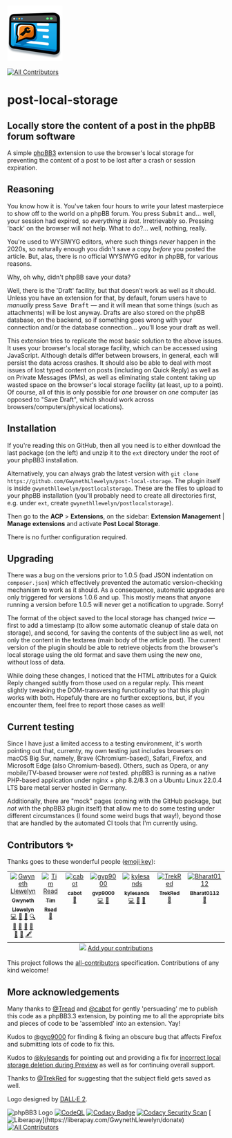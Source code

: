 ![Logo](graphics/post-local-storage-logo-smaller.png)
<!-- ALL-CONTRIBUTORS-BADGE:START - Do not remove or modify this section -->
[![All Contributors](https://img.shields.io/badge/all_contributors-7-orange.svg?style=flat-square)](#contributors-)
<!-- ALL-CONTRIBUTORS-BADGE:END -->

# post-local-storage

## Locally store the content of a post in the phpBB forum software

A simple [phpBB3](https://www.phpbb.com/) extension to use the browser's local storage for preventing the content of a post to be lost after a crash or session expiration.

## Reasoning

You know how it is. You've taken four hours to write your latest masterpiece to show off to the world on a phpBB forum. You press <kbd>Submit</kbd> and... well, your session had expired, so _everything is lost_. Irretrievably so. Pressing 'back' on the browser will not help. What to do?... well, nothing, really.

You're used to WYSIWYG editors, where such things _never_ happen in the 2020s, so naturally enough you didn't save a copy _before_ you posted the article. But, alas, there is no official WYSIWYG editor in phpBB, for various reasons.

Why, oh why, didn't phpBB save your data?

Well, there is the 'Draft' facility, but that doesn't work as well as it should. Unless you have an extension for that, by default, forum users have to _manually_ press <kbd>Save Draft</kbd> — and it will mean that some things (such as attachments) will be lost anyway. Drafts are also stored on the phpBB database, on the backend, so if something goes wrong with your connection and/or the database connection... you'll lose your draft as well.

This extension tries to replicate the most basic solution to the above issues. It uses your browser's local storage facility, which can be accessed using JavaScript. Although details differ between browsers, in general, each will persist the data across crashes. It should also be able to deal with most issues of lost typed content on posts (including on Quick Reply) as well as on Private Messages (PMs), as well as eliminating stale content taking up wasted space on the browser's local storage facility (at least, up to a point). Of course, all of this is only possible for _one_ browser on _one_ computer (as opposed to "Save Draft", which should work across browsers/computers/physical locations).

## Installation

If you're reading this on GitHub, then all you need is to either download the last package (on the left) and unzip it to the `ext` directory under the root of your phpBB3 installation.

Alternatively, you can always grab the latest version with `git clone https://github.com/GwynethLlewelyn/post-local-storage`. The plugin itself is inside `gwynethllewelyn/postlocalstorage`. These are the files to upload to your phpBB installation (you'll probably need to create all directories first, e.g. under `ext`, create `gwynethllewelyn/postlocalstorage`).

Then go to the **ACP** > **Extensions**, on the sidebar: **Extension Management** | **Manage extensions** and activate **Post Local Storage**.

There is no further configuration required.

## Upgrading

There was a bug on the versions prior to 1.0.5 (bad JSON indentation on `composer.json`) which effectively prevented the automatic version-checking mechanism to work as it should. As a consequence, automatic upgrades are only triggered for versions 1.0.6 and up. This mostly means that anyone running a version before 1.0.5 will never get a notification to upgrade. Sorry!

The format of the object saved to the local storage has changed _twice_ — first to add a timestamp (to allow some automatic cleanup of stale data on storage), and second, for saving the contents of the subject line as well, not only the content in the textarea (main body of the article post). The current version of the plugin should be able to retrieve objects from the browser's local storage using the old format and save them using the new one, without loss of data.

While doing these changes, I noticed that the HTML attributes for a Quick Reply changed subtly from those used on a regular reply. This meant slightly tweaking the DOM-transversing functionality so that this plugin works with both. Hopefuly there are no further exceptions, but, if you encounter them, feel free to report those cases as well!

## Current testing

Since I have just a limited access to a testing environment, it's worth pointing out that, currenty, my own testing just includes browsers on macOS Big Sur, namely, Brave (Chromium-based), Safari, Firefox, and Microsoft Edge (also Chromium-based). Others, such as Opera, or any mobile/TV-based browser were _not_ tested. phpBB3 is running as a native PHP-based application under nginx + php 8.2/8.3 on a Ubuntu Linux 22.0.4 LTS bare metal server hosted in Germany.

Additionally, there are "mock" pages (coming with the GitHub package, but _not_ with the phpBB3 plugin itself) that allow me to do some testing under different circumstances (I found some weird bugs that way!), beyond those that are handled by the automated CI tools that I'm currently using.

## Contributors ✨

Thanks goes to these wonderful people ([emoji key](https://allcontributors.org/docs/en/emoji-key)):
<!-- ALL-CONTRIBUTORS-LIST:START - Do not remove or modify this section -->
<!-- prettier-ignore-start -->
<!-- markdownlint-disable -->
<table>
  <tbody>
    <tr>
      <td align="center" valign="top" width="14.28%"><a href="https://gwynethllewelyn.net/"><img src="https://avatars.githubusercontent.com/u/304404?v=4?s=100" width="100px;" alt="Gwyneth Llewelyn"/><br /><sub><b>Gwyneth Llewelyn</b></sub></a><br /><a href="https://github.com/GwynethLlewelyn/post-local-storage/commits?author=GwynethLlewelyn" title="Code">💻</a> <a href="https://github.com/GwynethLlewelyn/post-local-storage/commits?author=GwynethLlewelyn" title="Documentation">📖</a> <a href="#design-GwynethLlewelyn" title="Design">🎨</a> <a href="#fundingFinding-GwynethLlewelyn" title="Funding Finding">🔍</a> <a href="#ideas-GwynethLlewelyn" title="Ideas, Planning, & Feedback">🤔</a> <a href="#maintenance-GwynethLlewelyn" title="Maintenance">🚧</a> <a href="#projectManagement-GwynethLlewelyn" title="Project Management">📆</a> <a href="#question-GwynethLlewelyn" title="Answering Questions">💬</a> <a href="#research-GwynethLlewelyn" title="Research">🔬</a> <a href="https://github.com/GwynethLlewelyn/post-local-storage/pulls?q=is%3Apr+reviewed-by%3AGwynethLlewelyn" title="Reviewed Pull Requests">👀</a> <a href="#content-GwynethLlewelyn" title="Content">🖋</a></td>
      <td align="center" valign="top" width="14.28%"><a href="https://github.com/tread"><img src="https://avatars.githubusercontent.com/u/146954?v=4?s=100" width="100px;" alt="Tim Read"/><br /><sub><b>Tim Read</b></sub></a><br /><a href="#ideas-tread" title="Ideas, Planning, & Feedback">🤔</a></td>
      <td align="center" valign="top" width="14.28%"><a href="https://cabotweb.fr/"><img src="https://avatars.githubusercontent.com/u/6350179?v=4?s=100" width="100px;" alt="cabot"/><br /><sub><b>cabot</b></sub></a><br /><a href="#ideas-cabot" title="Ideas, Planning, & Feedback">🤔</a></td>
      <td align="center" valign="top" width="14.28%"><a href="https://github.com/gvp9000"><img src="https://avatars.githubusercontent.com/u/24462297?v=4?s=100" width="100px;" alt="gvp9000"/><br /><sub><b>gvp9000</b></sub></a><br /><a href="https://github.com/GwynethLlewelyn/post-local-storage/commits?author=gvp9000" title="Code">💻</a> <a href="https://github.com/GwynethLlewelyn/post-local-storage/issues?q=author%3Agvp9000" title="Bug reports">🐛</a></td>
      <td align="center" valign="top" width="14.28%"><a href="https://github.com/kylesands"><img src="https://avatars.githubusercontent.com/u/9731115?v=4?s=100" width="100px;" alt="kylesands"/><br /><sub><b>kylesands</b></sub></a><br /><a href="https://github.com/GwynethLlewelyn/post-local-storage/commits?author=kylesands" title="Code">💻</a> <a href="https://github.com/GwynethLlewelyn/post-local-storage/issues?q=author%3Akylesands" title="Bug reports">🐛</a> <a href="#promotion-kylesands" title="Promotion">📣</a></td>
      <td align="center" valign="top" width="14.28%"><a href="https://github.com/TrekRed"><img src="https://avatars.githubusercontent.com/u/101043135?v=4?s=100" width="100px;" alt="TrekRed"/><br /><sub><b>TrekRed</b></sub></a><br /><a href="#ideas-TrekRed" title="Ideas, Planning, & Feedback">🤔</a></td>
      <td align="center" valign="top" width="14.28%"><a href="https://github.com/Bharat0112"><img src="https://avatars.githubusercontent.com/u/137170514?v=4?s=100" width="100px;" alt="Bharat0112"/><br /><sub><b>Bharat0112</b></sub></a><br /><a href="#ideas-Bharat0112" title="Ideas, Planning, & Feedback">🤔</a></td>
    </tr>
  </tbody>
  <tfoot>
    <tr>
      <td align="center" size="13px" colspan="7">
        <img src="https://raw.githubusercontent.com/all-contributors/all-contributors-cli/1b8533af435da9854653492b1327a23a4dbd0a10/assets/logo-small.svg">
          <a href="https://all-contributors.js.org/docs/en/bot/usage">Add your contributions</a>
        </img>
      </td>
    </tr>
  </tfoot>
</table>

<!-- markdownlint-restore -->
<!-- prettier-ignore-end -->

<!-- ALL-CONTRIBUTORS-LIST:END -->

<!-- ALL-CONTRIBUTORS-BADGE:START - Do not remove or modify this section -->
<!-- ALL-CONTRIBUTORS-BADGE:END -->

This project follows the [all-contributors](https://github.com/all-contributors/all-contributors) specification. Contributions of any kind welcome!

## More acknowledgements

Many thanks to
[@Tread](https://www.phpbb.com/community/memberlist.php?mode=viewprofile&u=1973496) and [@cabot](https://www.phpbb.com/community/memberlist.php?mode=viewprofile&u=1337922) for gently 'persuading' me to publish this code as a phpBB3.3 extension, by pointing me to all the appropriate bits and pieces of code to be 'assembled' into an extension. Yay!

Kudos to [@gvp9000](https://www.phpbb.com/community/memberlist.php?mode=viewprofile&u=2227069) for finding & fixing an obscure bug that affects Firefox and submitting lots of code to fix this.

Kudos to [@kylesands](https://www.phpbb.com/community/memberlist.php?mode=viewprofile&u=2218926) for pointing out and providing a fix for [incorrect local storage deletion during Preview](https://www.phpbb.com/customise/db/extension/postlocalstorage/support/topic/246115?p=877342#p877342) as well as for continuing overall support.

Thanks to [@TrekRed](https://www.phpbb.com/community/memberlist.php?mode=viewprofile&u=19327714) for suggesting that the subject field gets saved as well.

Logo designed by [DALL·E 2](https://openai.com/product/dall-e-2).

![phpBB3 Logo](https://img.shields.io/badge/phpBB-3.3-blue) [![CodeQL](https://github.com/GwynethLlewelyn/post-local-storage/actions/workflows/codeql.yml/badge.svg)](https://github.com/GwynethLlewelyn/post-local-storage/actions/workflows/codeql.yml) [![Codacy Badge](https://app.codacy.com/project/badge/Grade/83a20d04433341baa65c78d29fc3410a)](https://www.codacy.com/gh/GwynethLlewelyn/post-local-storage/dashboard?utm_source=github.com&utm_medium=referral&utm_content=GwynethLlewelyn/post-local-storage&utm_campaign=Badge_Grade) [![Codacy Security Scan](https://github.com/GwynethLlewelyn/post-local-storage/actions/workflows/codacy.yml/badge.svg)](https://github.com/GwynethLlewelyn/post-local-storage/actions/workflows/codacy.yml) [![Liberapay](https://img.shields.io/liberapay/receives/GwynethLlewelyn.svg?logo=liberapay")](https://liberapay.com/GwynethLlewelyn/donate) [![All Contributors](https://img.shields.io/github/all-contributors/GwynethLlewelyn/post-local-storage?color=ee8449&style=flat-square)](#contributors)

